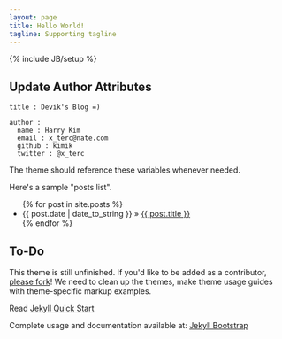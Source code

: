 ```yaml
---
layout: page
title: Hello World!
tagline: Supporting tagline
---
```

{% include JB/setup %}


## Update Author Attributes

    title : Devik's Blog =)
    
    author :
      name : Harry Kim
      email : x_terc@nate.com
      github : kimik
      twitter : @x_terc

The theme should reference these variables whenever needed.

Here's a sample "posts list".

<ul class="posts">
  {% for post in site.posts %}
    <li><span>{{ post.date | date_to_string }}</span> &raquo; <a href="{{ BASE_PATH }}{{ post.url }}">{{ post.title }}</a></li>
  {% endfor %}
</ul>



## To-Do

This theme is still unfinished. If you'd like to be added as a contributor, [please fork](http://github.com/plusjade/jekyll-bootstrap)!
We need to clean up the themes, make theme usage guides with theme-specific markup examples.


Read [Jekyll Quick Start](http://jekyllbootstrap.com/usage/jekyll-quick-start.html)

Complete usage and documentation available at: [Jekyll Bootstrap](http://jekyllbootstrap.com)


